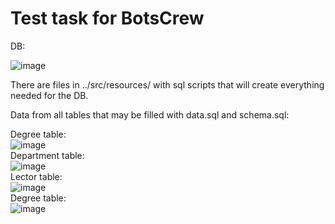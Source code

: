 # Test task for BotsCrew
DB:

![image](https://github.com/DmytroTrots/crewtest/assets/80393670/809d0af8-c262-4b45-a9e1-c40488f95a09)

There are files in ../src/resources/ with sql scripts that will create everything needed for the DB.

Data from all tables that may be filled with data.sql and schema.sql:

Degree table:<br/>
 ![image](https://github.com/DmytroTrots/crewtest/assets/80393670/2ca8ddbc-28e1-4d9e-8ea3-4556c34cd47b)<br/>
Department table:<br/>
![image](https://github.com/DmytroTrots/crewtest/assets/80393670/fe29119b-24db-4bb4-9719-455fbfdf9bc4)<br/>
Lector table:<br/>
![image](https://github.com/DmytroTrots/crewtest/assets/80393670/d55e32e1-5b26-49ab-97d0-7ae77e750084)<br/>
Degree table:<br/>
![image](https://github.com/DmytroTrots/crewtest/assets/80393670/e306dd47-1602-4bc7-a4ea-b446994721e4)<br/>
